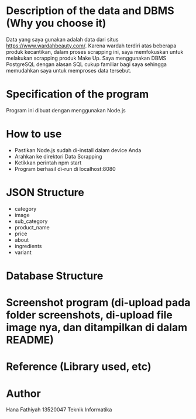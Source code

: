 # Description of the data and DBMS (Why you choose it)
Data yang saya gunakan adalah data dari situs https://www.wardahbeauty.com/. Karena wardah terdiri atas beberapa produk kecantikan, dalam proses scrapping ini, saya memfokuskan untuk melakukan scrapping produk Make Up. Saya menggunakan DBMS PostgreSQL dengan alasan SQL cukup familiar bagi saya sehingga memudahkan saya untuk memproses data tersebut. 

# Specification of the program
Program ini dibuat dengan menggunakan Node.js

# How to use
- Pastikan Node.js sudah di-install dalam device Anda
- Arahkan ke direktori Data Scrapping
- Ketikkan perintah npm start
- Program berhasil di-run di localhost:8080

# JSON Structure
- category
- image
- sub_category
- product_name
- price
- about
- ingredients
- variant

# Database  Structure

# Screenshot program (di-upload pada folder screenshots, di-upload file image nya, dan ditampilkan di dalam README)

# Reference (Library used, etc)

# Author
Hana Fathiyah
13520047
Teknik Informatika